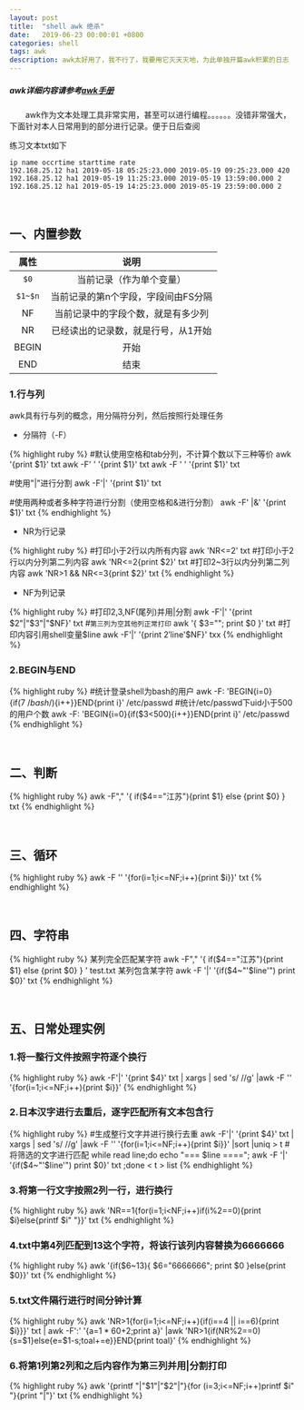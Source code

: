 ```yaml
---
layout: post
title:  "shell awk 绝杀"
date:   2019-06-23 00:00:01 +0800
categories: shell
tags: awk
description: awk太好用了，我不行了，我要用它灭天灭地，为此单独开篇awk积累的日志
---
```

##### awk详细内容请参考[awk手册](http://www.gnu.org/software/gawk/manual/gawk.html)

&emsp;&emsp;awk作为文本处理工具非常实用，甚至可以进行编程。。。。。。没错非常强大，下面针对本人日常用到的部分进行记录。便于日后查阅

练习文本txt如下

    ip name occrtime starttime rate
    192.168.25.12 ha1 2019-05-18 05:25:23.000 2019-05-19 09:25:23.000 420
    192.168.25.12 ha1 2019-05-19 11:25:23.000 2019-05-19 13:59:00.000 2
    192.168.25.12 ha1 2019-05-19 14:25:23.000 2019-05-19 23:59:00.000 2

&nbsp;

## 一、内置参数

|属性|说明|
|:-:|:-:|
|`$0`|当前记录（作为单个变量）|
|`$1~$n`|当前记录的第n个字段，字段间由FS分隔|
|NF|当前记录中的字段个数，就是有多少列|
|NR|已经读出的记录数，就是行号，从1开始|
|BEGIN|开始|
|END|结束|

### 1.行与列

awk具有行与列的概念，用分隔符分列，然后按照行处理任务

* 分隔符（-F）

{% highlight ruby %}
#默认使用空格和tab分列，不计算个数以下三种等价
awk '{print $1}' txt
awk -F' ' '{print $1}' txt
awk -F ' ' '{print $1}' txt

#使用"|"进行分割
awk -F'|' '{print $1}' txt

#使用两种或者多种字符进行分割（使用空格和&进行分割）
awk -F' |&' '{print $1}' txt
{% endhighlight %}

* NR为行记录

{% highlight ruby %}
#打印小于2行以内所有内容
awk 'NR<=2' txt
#打印小于2行以内分列第二列内容
awk 'NR<=2{print $2}' txt
#打印2~3行以内分列第二列内容
awk 'NR>1 && NR<=3{print $2}' txt
{% endhighlight %}

* NF为列记录

{% highlight ruby %}
#打印2,3,NF(尾列)并用|分割
awk -F'|' '{print $2"|"$3"|"$NF}' txt
#`第三列为空其他列正常打印`
awk '{ $3=""; print $0 }' txt
#打印内容引用shell变量$line
awk -F'|' '{print $2'$line'$NF}' txx
{% endhighlight %}

### 2.BEGIN与END

{% highlight ruby %}
#统计登录shell为bash的用户
awk -F: 'BEGIN{i=0}{if($7~/bash$/){i++}}END{print i}' /etc/passwd
#统计/etc/passwd下uid小于500的用户个数
awk -F: 'BEGIN{i=0}{if($3<500){i++}}END{print i}' /etc/passwd
{% endhighlight %}

&nbsp;

## 二、判断

{% highlight ruby %}
awk  -F","  '{ if($4=="江苏"){print $1} else {print  $0} } txt
{% endhighlight %}

&nbsp;

## 三、循环

{% highlight ruby %}
awk -F '' '{for(i=1;i<=NF;i++){print $i}}' txt
{% endhighlight %}

&nbsp;

## 四、字符串

{% highlight ruby %}
某列完全匹配某字符
awk  -F","  '{ if($4=="江苏"){print $1} else {print  $0} } '  test.txt
某列包含某字符
awk -F '|' '{if($4~"'$line'") print $0}' txt
{% endhighlight %}

&nbsp;

## 五、日常处理实例

### 1.将一整行文件按照字符逐个换行

{% highlight ruby %}
awk -F'|' '{print $4}' txt | xargs | sed 's/ //g' |awk -F '' '{for(i=1;i<=NF;i++){print $i}}'
{% endhighlight %}

### 2.日本汉字进行去重后，逐字匹配所有文本包含行

{% highlight ruby %}
#生成整行文字并进行换行去重
awk -F'|' '{print $4}' txt | xargs | sed 's/ //g' |awk -F '' '{for(i=1;i<=NF;i++){print $i}}' |sort |uniq  > t
#将筛选的文字进行匹配
while read line;do echo "=== $line ===="; awk -F '|' '{if($4~"'$line'") print $0}' txt   ;done < t > list
{% endhighlight %}

### 3.将第一行文字按照2列一行，进行换行

{% highlight ruby %}
awk  'NR==1{for(i=1;i<NF;i++)if(i%2==0){print $i}else{printf $i" "}}' txt
{% endhighlight %}

### 4.txt中第4列匹配到13这个字符，将该行该列内容替换为6666666

{% highlight ruby %}
awk '{if($6~13){ $6="6666666"; print $0 }else{print $0}}' txt
{% endhighlight %}

### 5.txt文件隔行进行时间分钟计算

{% highlight ruby %}
awk 'NR>1{for(i=1;i<=NF;i++){if(i==4 || i==6){print $i}}}' txt | awk -F':' '{a=$1*60+$2;print a}' |awk 'NR>1{if(NR%2==0){s=$1}else{e=$1-s;toal+=e}}END{print toal}'
{% endhighlight %}

### 6.将第1列第2列和之后内容作为第三列并用|分割打印

{% highlight ruby %}
awk '{printf "|"$1"|"$2"|"}{for (i=3;i<=NF;i++)printf $i" "}{print "|"}' txt
{% endhighlight %}
